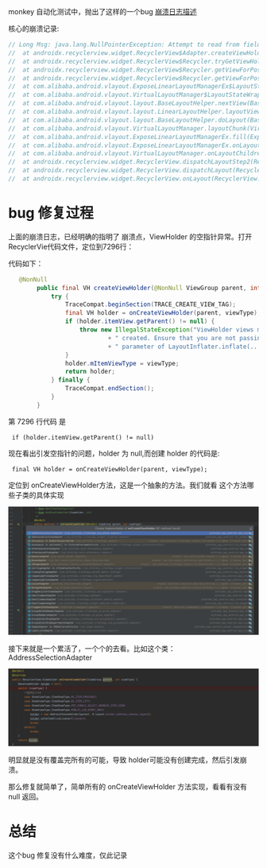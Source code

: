
monkey 自动化测试中，抛出了这样的一个bug
[崩溃日志描述](./file/crash-202107161701.log.txt)


核心的崩溃记录:
```java
// Long Msg: java.lang.NullPointerException: Attempt to read from field 'android.view.View androidx.recyclerview.widget.RecyclerView$ViewHolder.itemView' on a null object reference
// 	at androidx.recyclerview.widget.RecyclerView$Adapter.createViewHolder(RecyclerView.java:7296)
// 	at androidx.recyclerview.widget.RecyclerView$Recycler.tryGetViewHolderForPositionByDeadline(RecyclerView.java:6416)
// 	at androidx.recyclerview.widget.RecyclerView$Recycler.getViewForPosition(RecyclerView.java:6300)
// 	at androidx.recyclerview.widget.RecyclerView$Recycler.getViewForPosition(RecyclerView.java:6296)
// 	at com.alibaba.android.vlayout.ExposeLinearLayoutManagerEx$LayoutState.next(ExposeLinearLayoutManagerEx.java:1628)
// 	at com.alibaba.android.vlayout.VirtualLayoutManager$LayoutStateWrapper.next(VirtualLayoutManager.java:1143)
// 	at com.alibaba.android.vlayout.layout.BaseLayoutHelper.nextView(BaseLayoutHelper.java:116)
// 	at com.alibaba.android.vlayout.layout.LinearLayoutHelper.layoutViews(LinearLayoutHelper.java:92)
// 	at com.alibaba.android.vlayout.layout.BaseLayoutHelper.doLayout(BaseLayoutHelper.java:318)
// 	at com.alibaba.android.vlayout.VirtualLayoutManager.layoutChunk(VirtualLayoutManager.java:741)
// 	at com.alibaba.android.vlayout.ExposeLinearLayoutManagerEx.fill(ExposeLinearLayoutManagerEx.java:1161)
// 	at com.alibaba.android.vlayout.ExposeLinearLayoutManagerEx.onLayoutChildren(ExposeLinearLayoutManagerEx.java:365)
// 	at com.alibaba.android.vlayout.VirtualLayoutManager.onLayoutChildren(VirtualLayoutManager.java:536)
// 	at androidx.recyclerview.widget.RecyclerView.dispatchLayoutStep2(RecyclerView.java:4309)
// 	at androidx.recyclerview.widget.RecyclerView.dispatchLayout(RecyclerView.java:4012)
// 	at androidx.recyclerview.widget.RecyclerView.onLayout(RecyclerView.java:4578)
```

# bug 修复过程

上面的崩溃日志，已经明确的指明了 崩溃点，ViewHolder 的空指针异常。打开RecyclerVie代码文件，定位到7296行：

代码如下：
```java 
   @NonNull
        public final VH createViewHolder(@NonNull ViewGroup parent, int viewType) {
            try {
                TraceCompat.beginSection(TRACE_CREATE_VIEW_TAG);
                final VH holder = onCreateViewHolder(parent, viewType);
                if (holder.itemView.getParent() != null) {
                    throw new IllegalStateException("ViewHolder views must not be attached when"
                            + " created. Ensure that you are not passing 'true' to the attachToRoot"
                            + " parameter of LayoutInflater.inflate(..., boolean attachToRoot)");
                }
                holder.mItemViewType = viewType;
                return holder;
            } finally {
                TraceCompat.endSection();
            }
        }
```
第 7296 行代码 是
```
 if (holder.itemView.getParent() != null) 
```

现在看出引发空指针的问题，holder 为 null,而创建 holder 的代码是:

```
 final VH holder = onCreateViewHolder(parent, viewType);
```

定位到 onCreateViewHolder方法，这是一个抽象的方法。我们就看 这个方法哪些子类的具体实现


![image](./img/crash-1.png)


接下来就是一个累活了，一个个的去看。比如这个类：AddressSelectionAdapter

![image](img/crash-2.png)

明显就是没有覆盖完所有的可能，导致 holder可能没有创建完成，然后引发崩溃。


那么修复就简单了，简单所有的 onCreateViewHolder 方法实现，看看有没有 null 返回。


# 总结

这个bug 修复没有什么难度，仅此记录